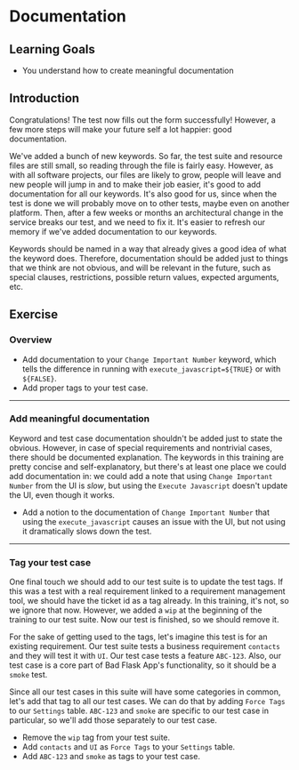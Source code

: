 # Documentation

## Learning Goals

- You understand how to create meaningful documentation

## Introduction

Congratulations! The test now fills out the form successfully! However, a few
more steps will make your future self a lot happier: good documentation.

We've added a bunch of new keywords. So far, the test suite and resource
files are still small, so reading through the file is fairly easy.
However, as with all software projects, our files are likely to grow,
people will leave and new people will jump in and to make their job easier,
it's good to add documentation for all our keywords. It's also good
for us, since when the test is done we will probably move on
to other tests, maybe even on another platform. Then, after a few weeks
or months an architectural change in the service breaks our test, and we
need to fix it. It's easier to refresh our memory if we've added
documentation to our keywords.

Keywords should be named in a way that already gives a good idea of
what the keyword does. Therefore, documentation should be added just to things
that we think are not obvious, and will be relevant in the future, such as special clauses,
restrictions, possible return values, expected arguments, etc.

## Exercise

### Overview

- Add documentation to your `Change Important Number` keyword, which tells the difference in
running with `execute_javascript=${TRUE}` or with `${FALSE}`.
- Add proper tags to your test case.

---

### Add meaningful documentation

Keyword and test case documentation shouldn't be added just to state the obvious. However,
in case of special requirements and nontrivial cases, there should be documented explanation.
The keywords
in this training are pretty concise and self-explanatory, but there's at least one
place we could add documentation in:
we could add a note that using `Change Important Number` from the UI is _slow_,
but using the `Execute Javascript` doesn't update the UI, even though it works.

- Add a notion to the documentation of `Change Important Number` that using the
`execute_javascript` causes an issue with the UI, but not using it dramatically
slows down the test.

---

### Tag your test case

One final touch we should add to our test suite is to update the test tags.
If this was a test with a real requirement linked to a requirement management
tool, we should have the ticket id as a tag already. In this training, it's not, so we
ignore that now. However, we added a `wip` at the beginning of the training to our
test suite. Now our test is finished, so we should remove it.

For the sake of getting used to the tags, let's imagine this test is for an existing
requirement. Our test suite tests a business requirement `contacts` and they
will test it with `UI`. Our test case tests a feature `ABC-123`. Also, our
test case is a core part of Bad Flask App's functionality, so it should be a
`smoke` test.

Since all our test cases in this suite will have some categories in common,
let's add that tag to all our test cases. We can do that by adding `Force Tags`
to our `Settings` table. `ABC-123` and `smoke` are specific to our test case
in particular, so we'll add those separately to our test case.

- Remove the `wip` tag from your test suite.
- Add `contacts` and `UI` as `Force Tags` to your `Settings` table.
- Add `ABC-123` and `smoke` as tags to your test case.

